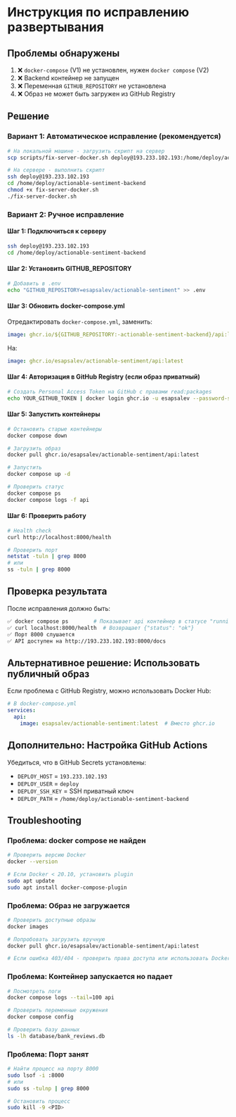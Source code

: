 # Инструкция по исправлению развертывания

## Проблемы обнаружены

1. ❌ `docker-compose` (V1) не установлен, нужен `docker compose` (V2)
2. ❌ Backend контейнер не запущен
3. ❌ Переменная `GITHUB_REPOSITORY` не установлена
4. ❌ Образ не может быть загружен из GitHub Registry

## Решение

### Вариант 1: Автоматическое исправление (рекомендуется)

```bash
# На локальной машине - загрузить скрипт на сервер
scp scripts/fix-server-docker.sh deploy@193.233.102.193:/home/deploy/actionable-sentiment-backend/

# На сервере - выполнить скрипт
ssh deploy@193.233.102.193
cd /home/deploy/actionable-sentiment-backend
chmod +x fix-server-docker.sh
./fix-server-docker.sh
```

### Вариант 2: Ручное исправление

#### Шаг 1: Подключиться к серверу

```bash
ssh deploy@193.233.102.193
cd /home/deploy/actionable-sentiment-backend
```

#### Шаг 2: Установить GITHUB_REPOSITORY

```bash
# Добавить в .env
echo "GITHUB_REPOSITORY=esapsalev/actionable-sentiment" >> .env
```

#### Шаг 3: Обновить docker-compose.yml

Отредактировать `docker-compose.yml`, заменить:

```yaml
image: ghcr.io/${GITHUB_REPOSITORY:-actionable-sentiment-backend}/api:latest
```

На:

```yaml
image: ghcr.io/esapsalev/actionable-sentiment/api:latest
```

#### Шаг 4: Авторизация в GitHub Registry (если образ приватный)

```bash
# Создать Personal Access Token на GitHub с правами read:packages
echo YOUR_GITHUB_TOKEN | docker login ghcr.io -u esapsalev --password-stdin
```

#### Шаг 5: Запустить контейнеры

```bash
# Остановить старые контейнеры
docker compose down

# Загрузить образ
docker pull ghcr.io/esapsalev/actionable-sentiment/api:latest

# Запустить
docker compose up -d

# Проверить статус
docker compose ps
docker compose logs -f api
```

#### Шаг 6: Проверить работу

```bash
# Health check
curl http://localhost:8000/health

# Проверить порт
netstat -tuln | grep 8000
# или
ss -tuln | grep 8000
```

## Проверка результата

После исправления должно быть:

```bash
✅ docker compose ps        # Показывает api контейнер в статусе "running (healthy)"
✅ curl localhost:8000/health  # Возвращает {"status": "ok"}
✅ Порт 8000 слушается
✅ API доступен на http://193.233.102.193:8000/docs
```

## Альтернативное решение: Использовать публичный образ

Если проблема с GitHub Registry, можно использовать Docker Hub:

```yaml
# В docker-compose.yml
services:
  api:
    image: esapsalev/actionable-sentiment:latest  # Вместо ghcr.io
```

## Дополнительно: Настройка GitHub Actions

Убедиться, что в GitHub Secrets установлены:

- `DEPLOY_HOST` = `193.233.102.193`
- `DEPLOY_USER` = `deploy`
- `DEPLOY_SSH_KEY` = SSH приватный ключ
- `DEPLOY_PATH` = `/home/deploy/actionable-sentiment-backend`

## Troubleshooting

### Проблема: docker compose не найден

```bash
# Проверить версию Docker
docker --version

# Если Docker < 20.10, установить plugin
sudo apt update
sudo apt install docker-compose-plugin
```

### Проблема: Образ не загружается

```bash
# Проверить доступные образы
docker images

# Попробовать загрузить вручную
docker pull ghcr.io/esapsalev/actionable-sentiment/api:latest

# Если ошибка 403/404 - проверить права доступа или использовать Docker Hub
```

### Проблема: Контейнер запускается но падает

```bash
# Посмотреть логи
docker compose logs --tail=100 api

# Проверить переменные окружения
docker compose config

# Проверить базу данных
ls -lh database/bank_reviews.db
```

### Проблема: Порт занят

```bash
# Найти процесс на порту 8000
sudo lsof -i :8000
# или
sudo ss -tulnp | grep 8000

# Остановить процесс
sudo kill -9 <PID>
```
